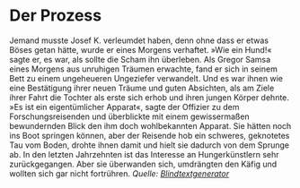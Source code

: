 # Der Prozess
Jemand musste Josef K. verleumdet haben, denn ohne dass er etwas Böses getan hätte, wurde er eines Morgens verhaftet. »Wie ein Hund!« sagte er, es war, als sollte die Scham ihn überleben. Als Gregor Samsa eines Morgens aus unruhigen Träumen erwachte, fand er sich in seinem Bett zu einem ungeheueren Ungeziefer verwandelt. Und es war ihnen wie eine Bestätigung ihrer neuen Träume und guten Absichten, als am Ziele ihrer Fahrt die Tochter als erste sich erhob und ihren jungen Körper dehnte. »Es ist ein eigentümlicher Apparat«, sagte der Offizier zu dem Forschungsreisenden und überblickte mit einem gewissermaßen bewundernden Blick den ihm doch wohlbekannten Apparat. Sie hätten noch ins Boot springen können, aber der Reisende hob ein schweres, geknotetes Tau vom Boden, drohte ihnen damit und hielt sie dadurch von dem Sprunge ab. In den letzten Jahrzehnten ist das Interesse an Hungerkünstlern sehr zurückgegangen. Aber sie überwanden sich, umdrängten den Käfig und wollten sich gar nicht fortrühren.
_Quelle: [Blindtextgenerator](https://www.blindtextgenerator.de)_